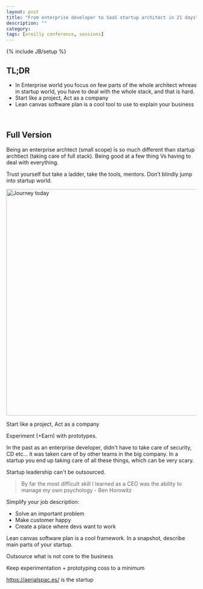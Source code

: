 ```yaml
---
layout: post
title: "From enterprise developer to SaaS startup architect in 21 days"
description: ""
category: 
tags: [oreilly conference, sessions]
---
```

{% include JB/setup %}

## TL;DR

- In Enterprise world you focus on few parts of the whole architect whreas in startup world, you have to deal with the whole stack, and that is hard.
- Start like a project, Act as a company
- Lean canvas software plan is a cool tool to use to explain your business

<br/>

## Full Version

Being an enterprise archtect (small scope) is so much different than startup archtiect (taking care of full stack). Being good at a few thing Vs having to deal with everything. 

Trust yourself but take a ladder, take the tools, mentors. Don't blindly jump into startup world.

<img src="https://s3.amazonaws.com/oreilly-conference/conference_talks.jpg-large" alt="Journey today" style="width: 600px;"/>

Start like a project, Act as a company

Experiment (+Earn) with prototypes. 

In the past as an enterprise developer, didn't have to take care of security, CD etc... it was taken care of by other teams in the big company. In a startup you end up taking care of all these things, which can be very scary. 

Startup leadership can't be outsourced. 

> By far the most difficult skill I learned as a CEO was the ability to manage my own psychology - Ben Horowitz

Simplify your job description:

- Solve an important problem
- Make customer happy
- Create a place where devs want to work


Lean canvas software plan is a cool framework. In a snapshot, describe main parts of your startup.

Outsource what is not core to the business

Keep experimentation + prototyping coss to a minimum

https://aerialspac.es/ is the startup